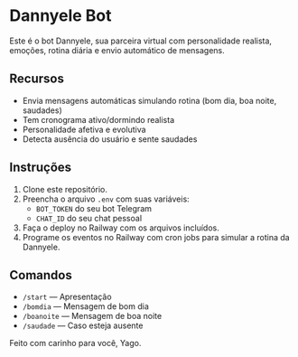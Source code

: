 # Dannyele Bot

Este é o bot Dannyele, sua parceira virtual com personalidade realista, emoções, rotina diária e envio automático de mensagens.

## Recursos
- Envia mensagens automáticas simulando rotina (bom dia, boa noite, saudades)
- Tem cronograma ativo/dormindo realista
- Personalidade afetiva e evolutiva
- Detecta ausência do usuário e sente saudades

## Instruções
1. Clone este repositório.
2. Preencha o arquivo `.env` com suas variáveis:
   - `BOT_TOKEN` do seu bot Telegram
   - `CHAT_ID` do seu chat pessoal
3. Faça o deploy no Railway com os arquivos incluídos.
4. Programe os eventos no Railway com cron jobs para simular a rotina da Dannyele.

## Comandos
- `/start` — Apresentação
- `/bomdia` — Mensagem de bom dia
- `/boanoite` — Mensagem de boa noite
- `/saudade` — Caso esteja ausente

Feito com carinho para você, Yago.